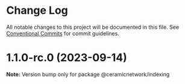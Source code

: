 # Change Log

All notable changes to this project will be documented in this file.
See [Conventional Commits](https://conventionalcommits.org) for commit guidelines.

# 1.1.0-rc.0 (2023-09-14)

**Note:** Version bump only for package @ceramicnetwork/indexing
